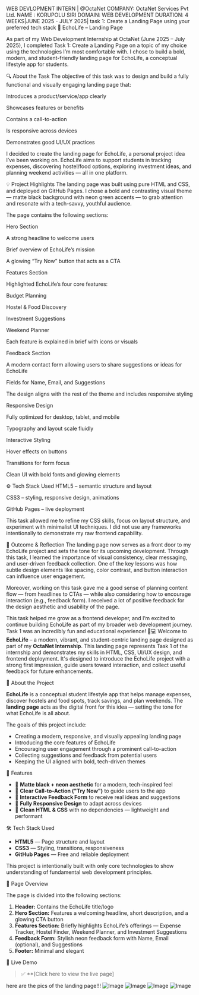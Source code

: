 WEB DEVLOPMENT INTERN | @OctaNet
COMPANY: OctaNet Services Pvt Ltd.
NAME : KORUPOLU SIRI
DOMAIN:  WEB DEVELOPMENT 
DURATION: 4 WEEKS|JUNE 2025 - JULY 2025|
task 1:  Create a Landing Page using your preferred tech stack
🌿 EchoLife – Landing Page

As part of my Web Development Internship at OctaNet (June 2025 – July 2025), I completed Task 1: Create a Landing Page on a topic of my choice using the technologies I’m most comfortable with. I chose to build a bold, modern, and student-friendly landing page for EchoLife, a conceptual lifestyle app for students.

🔍 About the Task
The objective of this task was to design and build a fully functional and visually engaging landing page that:

Introduces a product/service/app clearly

Showcases features or benefits

Contains a call-to-action

Is responsive across devices

Demonstrates good UI/UX practices

I decided to create the landing page for EchoLife, a personal project idea I’ve been working on. EchoLife aims to support students in tracking expenses, discovering hostel/food options, exploring investment ideas, and planning weekend activities — all in one platform.

💡 Project Highlights
The landing page was built using pure HTML and CSS, and deployed on GitHub Pages. I chose a bold and contrasting visual theme — matte black background with neon green accents — to grab attention and resonate with a tech-savvy, youthful audience.

The page contains the following sections:

Hero Section

A strong headline to welcome users

Brief overview of EchoLife’s mission

A glowing “Try Now” button that acts as a CTA

Features Section

Highlighted EchoLife’s four core features:

Budget Planning

Hostel & Food Discovery

Investment Suggestions

Weekend Planner

Each feature is explained in brief with icons or visuals

Feedback Section

A modern contact form allowing users to share suggestions or ideas for EchoLife

Fields for Name, Email, and Suggestions

The design aligns with the rest of the theme and includes responsive styling

Responsive Design

Fully optimized for desktop, tablet, and mobile

Typography and layout scale fluidly

Interactive Styling

Hover effects on buttons

Transitions for form focus

Clean UI with bold fonts and glowing elements

⚙️ Tech Stack Used
HTML5 – semantic structure and layout

CSS3 – styling, responsive design, animations

GitHub Pages – live deployment

This task allowed me to refine my CSS skills, focus on layout structure, and experiment with minimalist UI techniques. I did not use any frameworks intentionally to demonstrate my raw frontend capability.

💬 Outcome & Reflection
The landing page now serves as a front door to my EchoLife project and sets the tone for its upcoming development. Through this task, I learned the importance of visual consistency, clear messaging, and user-driven feedback collection. One of the key lessons was how subtle design elements like spacing, color contrast, and button interaction can influence user engagement.

Moreover, working on this task gave me a good sense of planning content flow — from headlines to CTAs — while also considering how to encourage interaction (e.g., feedback form). I received a lot of positive feedback for the design aesthetic and usability of the page.


This task helped me grow as a frontend developer, and I’m excited to continue building EchoLife as part of my broader web development journey. Task 1 was an incredibly fun and educational experience! 💚💻
Welcome to **EchoLife** – a modern, vibrant, and student-centric landing page designed as part of my **OctaNet Internship**. This landing page represents Task 1 of the internship and
demonstrates my skills in HTML, CSS, UI/UX design, and frontend deployment. It's designed to introduce the EchoLife project with a strong first impression, 
guide users toward interaction, and collect useful feedback for future enhancements.



 🔰 About the Project

**EchoLife** is a conceptual student lifestyle app that helps manage expenses, discover hostels and food spots, track savings, and plan weekends. The **landing page** acts as the digital front for this idea — setting the tone for what EchoLife is all about.

The goals of this project include:

- Creating a modern, responsive, and visually appealing landing page
- Introducing the core features of EchoLife
- Encouraging user engagement through a prominent call-to-action
- Collecting suggestions and feedback from potential users
- Keeping the UI aligned with bold, tech-driven themes



🚀 Features

- 🖤 **Matte black + neon aesthetic** for a modern, tech-inspired feel  
- 🎯 **Clear Call-to-Action ("Try Now")** to guide users to the app  
- 💬 **Interactive Feedback Form** to receive real ideas and suggestions  
- 📱 **Fully Responsive Design** to adapt across devices  
- 🧠 **Clean HTML & CSS** with no dependencies — lightweight and performant  



 🛠️ Tech Stack Used

- **HTML5** — Page structure and layout  
- **CSS3** — Styling, transitions, responsiveness  
- **GitHub Pages** — Free and reliable deployment

This project is intentionally built with only core technologies to show understanding of fundamental web development principles.



 📸 Page Overview

The page is divided into the following sections:

1. **Header:** Contains the EchoLife title/logo
2. **Hero Section:** Features a welcoming headline, short description, and a glowing CTA button
3. **Features Section:** Briefly highlights EchoLife’s offerings — Expense Tracker, Hostel Finder, Weekend Planner, and Investment Suggestions
4. **Feedback Form:** Stylish neon feedback form with Name, Email (optional), and Suggestions
5. **Footer:** Minimal and elegant



 🔗 Live Demo

> ✅ **[Click here to view the live page]
> 


here are the pics of the landing page!!!
![Image](https://github.com/user-attachments/assets/0eb69709-3154-44d4-85b1-e77a297c8e83)
![Image](https://github.com/user-attachments/assets/1d6d8160-1ed3-4b83-93c9-74ce6fbef764)
![Image](https://github.com/user-attachments/assets/064842ad-43db-4876-b315-56f7751d87c4)
![Image](https://github.com/user-attachments/assets/93410a8b-923c-445c-a370-30b40b634db4)

